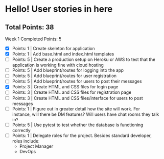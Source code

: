 # Hello! User stories in here

Total Points: 38
----------------
Week 1
Completed Points: 5 

- [X] Points: 1 | Create skeleton for application
- [X] Points: 1 | Add base.html and index.html templates
- [ ] Points: 5 | Create a production setup on Heroku or AWS to test that the application is working fine with cloud hosting
- [ ] Points: 5 | Add blueprint/routes for logging into the app
- [ ] Points: 5 | Add blueprint/routes for user registration
- [ ] Points: 5 | Add blueprint/routes for users to post their messages
- [X] Points: 3 | Create HTML and CSS files for login page
- [ ] Points: 3 | Create HTML and CSS files for registration page
- [ ] Points: 3 | Create HTML and CSS files/interface for users to post messages
- [ ] Points: 1 | Figure out in greater detail how the site will work. For instance, will there be DM features? Will users have chat rooms they talk in?
- [ ] Points: 5 | Use pytest to test whether the database is functioning correctly
- [ ] Points: 1 | Delegate roles for the project. Besides standard developer, roles include: 
    - Project Manager
    - DevOps


